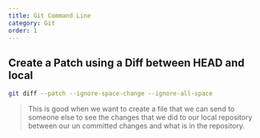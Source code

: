 ```yaml
---
title: Git Command Line
category: Git
order: 1
---
```


## Create a Patch using a Diff between HEAD and local
``` bash
git diff --patch --ignore-space-change --ignore-all-space
```

> This is good when we want to create a file that we can send to someone else to see the changes that we did to our local repository between our un committed changes and what is in the repository.
